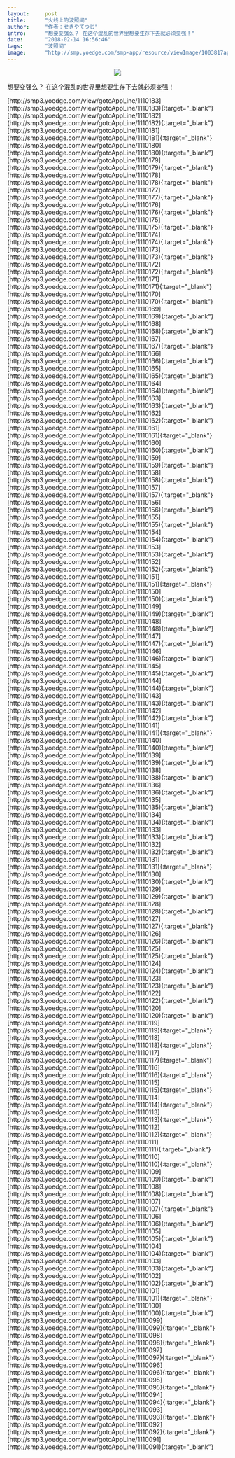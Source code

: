 ```yaml
---
layout:     post
title:      "火线上的波照间"
author:     "作者：せきやてつじ"
intro:      "想要变强么？ 在这个混乱的世界里想要生存下去就必须变强！"
date:       "2018-02-14 16:56:46"
tags:       "波照间"
image:      "http://smp.yoedge.com/smp-app/resource/viewImage/1003817appline.png"
---
```

<div style="text-align: center">
<p><img src="http://smp.yoedge.com/smp-app/resource/viewImage/1003817appline.png"/></p>
</div>
<p class="post-meta">
<span>想要变强么？ 在这个混乱的世界里想要生存下去就必须变强！</span>
</p>
[http://smp3.yoedge.com/view/gotoAppLine/1110183](http://smp3.yoedge.com/view/gotoAppLine/1110183){:target="_blank"}
[http://smp3.yoedge.com/view/gotoAppLine/1110182](http://smp3.yoedge.com/view/gotoAppLine/1110182){:target="_blank"}
[http://smp3.yoedge.com/view/gotoAppLine/1110181](http://smp3.yoedge.com/view/gotoAppLine/1110181){:target="_blank"}
[http://smp3.yoedge.com/view/gotoAppLine/1110180](http://smp3.yoedge.com/view/gotoAppLine/1110180){:target="_blank"}
[http://smp3.yoedge.com/view/gotoAppLine/1110179](http://smp3.yoedge.com/view/gotoAppLine/1110179){:target="_blank"}
[http://smp3.yoedge.com/view/gotoAppLine/1110178](http://smp3.yoedge.com/view/gotoAppLine/1110178){:target="_blank"}
[http://smp3.yoedge.com/view/gotoAppLine/1110177](http://smp3.yoedge.com/view/gotoAppLine/1110177){:target="_blank"}
[http://smp3.yoedge.com/view/gotoAppLine/1110176](http://smp3.yoedge.com/view/gotoAppLine/1110176){:target="_blank"}
[http://smp3.yoedge.com/view/gotoAppLine/1110175](http://smp3.yoedge.com/view/gotoAppLine/1110175){:target="_blank"}
[http://smp3.yoedge.com/view/gotoAppLine/1110174](http://smp3.yoedge.com/view/gotoAppLine/1110174){:target="_blank"}
[http://smp3.yoedge.com/view/gotoAppLine/1110173](http://smp3.yoedge.com/view/gotoAppLine/1110173){:target="_blank"}
[http://smp3.yoedge.com/view/gotoAppLine/1110172](http://smp3.yoedge.com/view/gotoAppLine/1110172){:target="_blank"}
[http://smp3.yoedge.com/view/gotoAppLine/1110171](http://smp3.yoedge.com/view/gotoAppLine/1110171){:target="_blank"}
[http://smp3.yoedge.com/view/gotoAppLine/1110170](http://smp3.yoedge.com/view/gotoAppLine/1110170){:target="_blank"}
[http://smp3.yoedge.com/view/gotoAppLine/1110169](http://smp3.yoedge.com/view/gotoAppLine/1110169){:target="_blank"}
[http://smp3.yoedge.com/view/gotoAppLine/1110168](http://smp3.yoedge.com/view/gotoAppLine/1110168){:target="_blank"}
[http://smp3.yoedge.com/view/gotoAppLine/1110167](http://smp3.yoedge.com/view/gotoAppLine/1110167){:target="_blank"}
[http://smp3.yoedge.com/view/gotoAppLine/1110166](http://smp3.yoedge.com/view/gotoAppLine/1110166){:target="_blank"}
[http://smp3.yoedge.com/view/gotoAppLine/1110165](http://smp3.yoedge.com/view/gotoAppLine/1110165){:target="_blank"}
[http://smp3.yoedge.com/view/gotoAppLine/1110164](http://smp3.yoedge.com/view/gotoAppLine/1110164){:target="_blank"}
[http://smp3.yoedge.com/view/gotoAppLine/1110163](http://smp3.yoedge.com/view/gotoAppLine/1110163){:target="_blank"}
[http://smp3.yoedge.com/view/gotoAppLine/1110162](http://smp3.yoedge.com/view/gotoAppLine/1110162){:target="_blank"}
[http://smp3.yoedge.com/view/gotoAppLine/1110161](http://smp3.yoedge.com/view/gotoAppLine/1110161){:target="_blank"}
[http://smp3.yoedge.com/view/gotoAppLine/1110160](http://smp3.yoedge.com/view/gotoAppLine/1110160){:target="_blank"}
[http://smp3.yoedge.com/view/gotoAppLine/1110159](http://smp3.yoedge.com/view/gotoAppLine/1110159){:target="_blank"}
[http://smp3.yoedge.com/view/gotoAppLine/1110158](http://smp3.yoedge.com/view/gotoAppLine/1110158){:target="_blank"}
[http://smp3.yoedge.com/view/gotoAppLine/1110157](http://smp3.yoedge.com/view/gotoAppLine/1110157){:target="_blank"}
[http://smp3.yoedge.com/view/gotoAppLine/1110156](http://smp3.yoedge.com/view/gotoAppLine/1110156){:target="_blank"}
[http://smp3.yoedge.com/view/gotoAppLine/1110155](http://smp3.yoedge.com/view/gotoAppLine/1110155){:target="_blank"}
[http://smp3.yoedge.com/view/gotoAppLine/1110154](http://smp3.yoedge.com/view/gotoAppLine/1110154){:target="_blank"}
[http://smp3.yoedge.com/view/gotoAppLine/1110153](http://smp3.yoedge.com/view/gotoAppLine/1110153){:target="_blank"}
[http://smp3.yoedge.com/view/gotoAppLine/1110152](http://smp3.yoedge.com/view/gotoAppLine/1110152){:target="_blank"}
[http://smp3.yoedge.com/view/gotoAppLine/1110151](http://smp3.yoedge.com/view/gotoAppLine/1110151){:target="_blank"}
[http://smp3.yoedge.com/view/gotoAppLine/1110150](http://smp3.yoedge.com/view/gotoAppLine/1110150){:target="_blank"}
[http://smp3.yoedge.com/view/gotoAppLine/1110149](http://smp3.yoedge.com/view/gotoAppLine/1110149){:target="_blank"}
[http://smp3.yoedge.com/view/gotoAppLine/1110148](http://smp3.yoedge.com/view/gotoAppLine/1110148){:target="_blank"}
[http://smp3.yoedge.com/view/gotoAppLine/1110147](http://smp3.yoedge.com/view/gotoAppLine/1110147){:target="_blank"}
[http://smp3.yoedge.com/view/gotoAppLine/1110146](http://smp3.yoedge.com/view/gotoAppLine/1110146){:target="_blank"}
[http://smp3.yoedge.com/view/gotoAppLine/1110145](http://smp3.yoedge.com/view/gotoAppLine/1110145){:target="_blank"}
[http://smp3.yoedge.com/view/gotoAppLine/1110144](http://smp3.yoedge.com/view/gotoAppLine/1110144){:target="_blank"}
[http://smp3.yoedge.com/view/gotoAppLine/1110143](http://smp3.yoedge.com/view/gotoAppLine/1110143){:target="_blank"}
[http://smp3.yoedge.com/view/gotoAppLine/1110142](http://smp3.yoedge.com/view/gotoAppLine/1110142){:target="_blank"}
[http://smp3.yoedge.com/view/gotoAppLine/1110141](http://smp3.yoedge.com/view/gotoAppLine/1110141){:target="_blank"}
[http://smp3.yoedge.com/view/gotoAppLine/1110140](http://smp3.yoedge.com/view/gotoAppLine/1110140){:target="_blank"}
[http://smp3.yoedge.com/view/gotoAppLine/1110139](http://smp3.yoedge.com/view/gotoAppLine/1110139){:target="_blank"}
[http://smp3.yoedge.com/view/gotoAppLine/1110138](http://smp3.yoedge.com/view/gotoAppLine/1110138){:target="_blank"}
[http://smp3.yoedge.com/view/gotoAppLine/1110136](http://smp3.yoedge.com/view/gotoAppLine/1110136){:target="_blank"}
[http://smp3.yoedge.com/view/gotoAppLine/1110135](http://smp3.yoedge.com/view/gotoAppLine/1110135){:target="_blank"}
[http://smp3.yoedge.com/view/gotoAppLine/1110134](http://smp3.yoedge.com/view/gotoAppLine/1110134){:target="_blank"}
[http://smp3.yoedge.com/view/gotoAppLine/1110133](http://smp3.yoedge.com/view/gotoAppLine/1110133){:target="_blank"}
[http://smp3.yoedge.com/view/gotoAppLine/1110132](http://smp3.yoedge.com/view/gotoAppLine/1110132){:target="_blank"}
[http://smp3.yoedge.com/view/gotoAppLine/1110131](http://smp3.yoedge.com/view/gotoAppLine/1110131){:target="_blank"}
[http://smp3.yoedge.com/view/gotoAppLine/1110130](http://smp3.yoedge.com/view/gotoAppLine/1110130){:target="_blank"}
[http://smp3.yoedge.com/view/gotoAppLine/1110129](http://smp3.yoedge.com/view/gotoAppLine/1110129){:target="_blank"}
[http://smp3.yoedge.com/view/gotoAppLine/1110128](http://smp3.yoedge.com/view/gotoAppLine/1110128){:target="_blank"}
[http://smp3.yoedge.com/view/gotoAppLine/1110127](http://smp3.yoedge.com/view/gotoAppLine/1110127){:target="_blank"}
[http://smp3.yoedge.com/view/gotoAppLine/1110126](http://smp3.yoedge.com/view/gotoAppLine/1110126){:target="_blank"}
[http://smp3.yoedge.com/view/gotoAppLine/1110125](http://smp3.yoedge.com/view/gotoAppLine/1110125){:target="_blank"}
[http://smp3.yoedge.com/view/gotoAppLine/1110124](http://smp3.yoedge.com/view/gotoAppLine/1110124){:target="_blank"}
[http://smp3.yoedge.com/view/gotoAppLine/1110123](http://smp3.yoedge.com/view/gotoAppLine/1110123){:target="_blank"}
[http://smp3.yoedge.com/view/gotoAppLine/1110122](http://smp3.yoedge.com/view/gotoAppLine/1110122){:target="_blank"}
[http://smp3.yoedge.com/view/gotoAppLine/1110120](http://smp3.yoedge.com/view/gotoAppLine/1110120){:target="_blank"}
[http://smp3.yoedge.com/view/gotoAppLine/1110119](http://smp3.yoedge.com/view/gotoAppLine/1110119){:target="_blank"}
[http://smp3.yoedge.com/view/gotoAppLine/1110118](http://smp3.yoedge.com/view/gotoAppLine/1110118){:target="_blank"}
[http://smp3.yoedge.com/view/gotoAppLine/1110117](http://smp3.yoedge.com/view/gotoAppLine/1110117){:target="_blank"}
[http://smp3.yoedge.com/view/gotoAppLine/1110116](http://smp3.yoedge.com/view/gotoAppLine/1110116){:target="_blank"}
[http://smp3.yoedge.com/view/gotoAppLine/1110115](http://smp3.yoedge.com/view/gotoAppLine/1110115){:target="_blank"}
[http://smp3.yoedge.com/view/gotoAppLine/1110114](http://smp3.yoedge.com/view/gotoAppLine/1110114){:target="_blank"}
[http://smp3.yoedge.com/view/gotoAppLine/1110113](http://smp3.yoedge.com/view/gotoAppLine/1110113){:target="_blank"}
[http://smp3.yoedge.com/view/gotoAppLine/1110112](http://smp3.yoedge.com/view/gotoAppLine/1110112){:target="_blank"}
[http://smp3.yoedge.com/view/gotoAppLine/1110111](http://smp3.yoedge.com/view/gotoAppLine/1110111){:target="_blank"}
[http://smp3.yoedge.com/view/gotoAppLine/1110110](http://smp3.yoedge.com/view/gotoAppLine/1110110){:target="_blank"}
[http://smp3.yoedge.com/view/gotoAppLine/1110109](http://smp3.yoedge.com/view/gotoAppLine/1110109){:target="_blank"}
[http://smp3.yoedge.com/view/gotoAppLine/1110108](http://smp3.yoedge.com/view/gotoAppLine/1110108){:target="_blank"}
[http://smp3.yoedge.com/view/gotoAppLine/1110107](http://smp3.yoedge.com/view/gotoAppLine/1110107){:target="_blank"}
[http://smp3.yoedge.com/view/gotoAppLine/1110106](http://smp3.yoedge.com/view/gotoAppLine/1110106){:target="_blank"}
[http://smp3.yoedge.com/view/gotoAppLine/1110105](http://smp3.yoedge.com/view/gotoAppLine/1110105){:target="_blank"}
[http://smp3.yoedge.com/view/gotoAppLine/1110104](http://smp3.yoedge.com/view/gotoAppLine/1110104){:target="_blank"}
[http://smp3.yoedge.com/view/gotoAppLine/1110103](http://smp3.yoedge.com/view/gotoAppLine/1110103){:target="_blank"}
[http://smp3.yoedge.com/view/gotoAppLine/1110102](http://smp3.yoedge.com/view/gotoAppLine/1110102){:target="_blank"}
[http://smp3.yoedge.com/view/gotoAppLine/1110101](http://smp3.yoedge.com/view/gotoAppLine/1110101){:target="_blank"}
[http://smp3.yoedge.com/view/gotoAppLine/1110100](http://smp3.yoedge.com/view/gotoAppLine/1110100){:target="_blank"}
[http://smp3.yoedge.com/view/gotoAppLine/1110099](http://smp3.yoedge.com/view/gotoAppLine/1110099){:target="_blank"}
[http://smp3.yoedge.com/view/gotoAppLine/1110098](http://smp3.yoedge.com/view/gotoAppLine/1110098){:target="_blank"}
[http://smp3.yoedge.com/view/gotoAppLine/1110097](http://smp3.yoedge.com/view/gotoAppLine/1110097){:target="_blank"}
[http://smp3.yoedge.com/view/gotoAppLine/1110096](http://smp3.yoedge.com/view/gotoAppLine/1110096){:target="_blank"}
[http://smp3.yoedge.com/view/gotoAppLine/1110095](http://smp3.yoedge.com/view/gotoAppLine/1110095){:target="_blank"}
[http://smp3.yoedge.com/view/gotoAppLine/1110094](http://smp3.yoedge.com/view/gotoAppLine/1110094){:target="_blank"}
[http://smp3.yoedge.com/view/gotoAppLine/1110093](http://smp3.yoedge.com/view/gotoAppLine/1110093){:target="_blank"}
[http://smp3.yoedge.com/view/gotoAppLine/1110092](http://smp3.yoedge.com/view/gotoAppLine/1110092){:target="_blank"}
[http://smp3.yoedge.com/view/gotoAppLine/1110091](http://smp3.yoedge.com/view/gotoAppLine/1110091){:target="_blank"}


